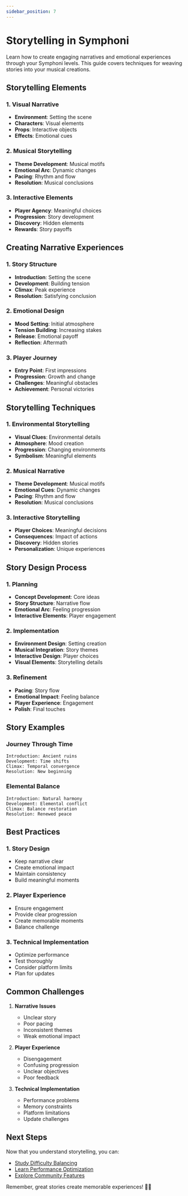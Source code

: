 ```yaml
---
sidebar_position: 7
---
```


# Storytelling in Symphoni

Learn how to create engaging narratives and emotional experiences through your Symphoni levels. This guide covers techniques for weaving stories into your musical creations.

## Storytelling Elements

### 1. Visual Narrative
- **Environment**: Setting the scene
- **Characters**: Visual elements
- **Props**: Interactive objects
- **Effects**: Emotional cues

### 2. Musical Storytelling
- **Theme Development**: Musical motifs
- **Emotional Arc**: Dynamic changes
- **Pacing**: Rhythm and flow
- **Resolution**: Musical conclusions

### 3. Interactive Elements
- **Player Agency**: Meaningful choices
- **Progression**: Story development
- **Discovery**: Hidden elements
- **Rewards**: Story payoffs

## Creating Narrative Experiences

### 1. Story Structure
- **Introduction**: Setting the scene
- **Development**: Building tension
- **Climax**: Peak experience
- **Resolution**: Satisfying conclusion

### 2. Emotional Design
- **Mood Setting**: Initial atmosphere
- **Tension Building**: Increasing stakes
- **Release**: Emotional payoff
- **Reflection**: Aftermath

### 3. Player Journey
- **Entry Point**: First impressions
- **Progression**: Growth and change
- **Challenges**: Meaningful obstacles
- **Achievement**: Personal victories

## Storytelling Techniques

### 1. Environmental Storytelling
- **Visual Clues**: Environmental details
- **Atmosphere**: Mood creation
- **Progression**: Changing environments
- **Symbolism**: Meaningful elements

### 2. Musical Narrative
- **Theme Development**: Musical motifs
- **Emotional Cues**: Dynamic changes
- **Pacing**: Rhythm and flow
- **Resolution**: Musical conclusions

### 3. Interactive Storytelling
- **Player Choices**: Meaningful decisions
- **Consequences**: Impact of actions
- **Discovery**: Hidden stories
- **Personalization**: Unique experiences

## Story Design Process

### 1. Planning
- **Concept Development**: Core ideas
- **Story Structure**: Narrative flow
- **Emotional Arc**: Feeling progression
- **Interactive Elements**: Player engagement

### 2. Implementation
- **Environment Design**: Setting creation
- **Musical Integration**: Story themes
- **Interactive Design**: Player choices
- **Visual Elements**: Storytelling details

### 3. Refinement
- **Pacing**: Story flow
- **Emotional Impact**: Feeling balance
- **Player Experience**: Engagement
- **Polish**: Final touches

## Story Examples

### Journey Through Time
```
Introduction: Ancient ruins
Development: Time shifts
Climax: Temporal convergence
Resolution: New beginning
```

### Elemental Balance
```
Introduction: Natural harmony
Development: Elemental conflict
Climax: Balance restoration
Resolution: Renewed peace
```

## Best Practices

### 1. Story Design
- Keep narrative clear
- Create emotional impact
- Maintain consistency
- Build meaningful moments

### 2. Player Experience
- Ensure engagement
- Provide clear progression
- Create memorable moments
- Balance challenge

### 3. Technical Implementation
- Optimize performance
- Test thoroughly
- Consider platform limits
- Plan for updates

## Common Challenges

1. **Narrative Issues**
   - Unclear story
   - Poor pacing
   - Inconsistent themes
   - Weak emotional impact

2. **Player Experience**
   - Disengagement
   - Confusing progression
   - Unclear objectives
   - Poor feedback

3. **Technical Implementation**
   - Performance problems
   - Memory constraints
   - Platform limitations
   - Update challenges

## Next Steps

Now that you understand storytelling, you can:

- [Study Difficulty Balancing](/docs/map-design/difficulty)
- [Learn Performance Optimization](/docs/map-design/optimization)
- [Explore Community Features](/docs/community/features)

Remember, great stories create memorable experiences! 🎵✨ 